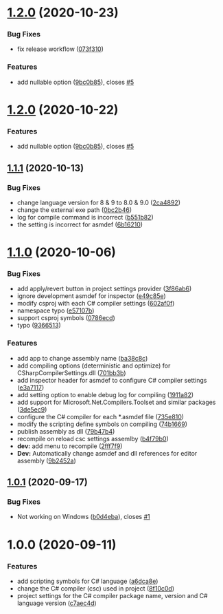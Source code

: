 # [1.2.0](https://github.com/mob-sakai/CSharpCompilerSettingsForUnity/compare/1.1.1...1.2.0) (2020-10-23)


### Bug Fixes

* fix release workflow ([073f310](https://github.com/mob-sakai/CSharpCompilerSettingsForUnity/commit/073f310220eadf3343b51f9849e1807330867e36))


### Features

* add nullable option ([9bc0b85](https://github.com/mob-sakai/CSharpCompilerSettingsForUnity/commit/9bc0b858e27dfb6da561404336389064a35c2cf8)), closes [#5](https://github.com/mob-sakai/CSharpCompilerSettingsForUnity/issues/5)

# [1.2.0](https://github.com/mob-sakai/CSharpCompilerSettingsForUnity/compare/1.1.1...1.2.0) (2020-10-22)


### Features

* add nullable option ([9bc0b85](https://github.com/mob-sakai/CSharpCompilerSettingsForUnity/commit/9bc0b858e27dfb6da561404336389064a35c2cf8)), closes [#5](https://github.com/mob-sakai/CSharpCompilerSettingsForUnity/issues/5)

## [1.1.1](https://github.com/mob-sakai/CSharpCompilerSettingsForUnity/compare/v1.1.0...v1.1.1) (2020-10-13)


### Bug Fixes

* change language version for 8 & 9 to 8.0 & 9.0 ([2ca4892](https://github.com/mob-sakai/CSharpCompilerSettingsForUnity/commit/2ca48927cfcbacd4ac26e38148893334fc008171))
* change the external exe path ([0bc2b46](https://github.com/mob-sakai/CSharpCompilerSettingsForUnity/commit/0bc2b46777fd758a569aa2c339c77a87fff5c955))
* log for compile command is incorrect ([b551b82](https://github.com/mob-sakai/CSharpCompilerSettingsForUnity/commit/b551b82743e0b759a07f218c6d28ef9917dc2ed9))
* the setting is incorrect for asmdef ([6b16210](https://github.com/mob-sakai/CSharpCompilerSettingsForUnity/commit/6b1621042b55cbe6a82138b29b029b1647cc79f7))

# [1.1.0](https://github.com/mob-sakai/CSharpCompilerSettingsForUnity/compare/v1.0.1...v1.1.0) (2020-10-06)


### Bug Fixes

* add apply/revert button in project settings provider ([3f86ab6](https://github.com/mob-sakai/CSharpCompilerSettingsForUnity/commit/3f86ab6eb4fe3a342def7413929e13175bc0b016))
* ignore development asmdef for inspector ([e49c85e](https://github.com/mob-sakai/CSharpCompilerSettingsForUnity/commit/e49c85e36a08a5627ff340e8ee767014ec908704))
* modify csproj with each C# compiler settings ([602af0f](https://github.com/mob-sakai/CSharpCompilerSettingsForUnity/commit/602af0fe8b157b26decc261d3eee1c07b06e28ce))
* namespace typo ([e57107b](https://github.com/mob-sakai/CSharpCompilerSettingsForUnity/commit/e57107b5b2b37453d121f0fb49fde593b773a3ef))
* support csproj symbols ([0786ecd](https://github.com/mob-sakai/CSharpCompilerSettingsForUnity/commit/0786ecdd009f96131dda00efaeaabfced41087f8))
* typo ([9366513](https://github.com/mob-sakai/CSharpCompilerSettingsForUnity/commit/9366513dd68c340ca870d66284d778cf62d829f0))


### Features

* add app to change assembly name ([ba38c8c](https://github.com/mob-sakai/CSharpCompilerSettingsForUnity/commit/ba38c8ceb625d6b972ef5b5552c9ad716b12249e))
* add compiling options (deterministic and optimize) for CSharpCompilerSettings.dll ([701bb3b](https://github.com/mob-sakai/CSharpCompilerSettingsForUnity/commit/701bb3b73b19eb115588e76fb70bc48f9124ff41))
* add inspector header for asmdef to configure C# compiler settings ([e3a7117](https://github.com/mob-sakai/CSharpCompilerSettingsForUnity/commit/e3a711711df1e964a9f18a336b4a001a6afcb015))
* add setting option to enable debug log for compiling ([1911a82](https://github.com/mob-sakai/CSharpCompilerSettingsForUnity/commit/1911a82a8a7559987d902d4017436f86b944f528))
* add support for Microsoft.Net.Compilers.Toolset and similar packages ([3de5ec9](https://github.com/mob-sakai/CSharpCompilerSettingsForUnity/commit/3de5ec94b002764d42af1b57d135fdaf7a484156))
* configure the C# compiler for each *.asmdef file ([735e810](https://github.com/mob-sakai/CSharpCompilerSettingsForUnity/commit/735e810bc99d7659f0c1f9ccab2a004f20795f55))
* modify the scripting define symbols on compiling ([74b1669](https://github.com/mob-sakai/CSharpCompilerSettingsForUnity/commit/74b1669c4f6d425665e0ad72bea8bdfd65c9e139))
* publish assembly as dll ([79b47b4](https://github.com/mob-sakai/CSharpCompilerSettingsForUnity/commit/79b47b4abcc8d7c6a33df7fad82d09391ada77cb))
* recompile on reload csc settings assemlby ([b4f79b0](https://github.com/mob-sakai/CSharpCompilerSettingsForUnity/commit/b4f79b02e5b09638deefa4c9ef516751a782ad08))
* **dev:** add menu to recompile ([2fff7f9](https://github.com/mob-sakai/CSharpCompilerSettingsForUnity/commit/2fff7f9b6deb97395d3899af7ae0f704cf742d1b))
* **Dev:** Automatically change asmdef and dll references for editor assembly ([9b2452a](https://github.com/mob-sakai/CSharpCompilerSettingsForUnity/commit/9b2452a7626e62a024f6a3ecb4a52995d4dc0e3b))

## [1.0.1](https://github.com/mob-sakai/CSharpCompilerSettingsForUnity/compare/v1.0.0...v1.0.1) (2020-09-17)


### Bug Fixes

* Not working on Windows ([b0d4eba](https://github.com/mob-sakai/CSharpCompilerSettingsForUnity/commit/b0d4ebacf6d940b14aecf6d79ef7fdb4ebddcaa3)), closes [#1](https://github.com/mob-sakai/CSharpCompilerSettingsForUnity/issues/1)

# 1.0.0 (2020-09-11)


### Features

* add scripting symbols for C# language ([a6dca8e](https://github.com/mob-sakai/CSharpCompilerSettingsForUnity/commit/a6dca8efdfc45debc8878349619f85b18179cd22))
* change the C# compiler (csc) used in project ([8f10c0d](https://github.com/mob-sakai/CSharpCompilerSettingsForUnity/commit/8f10c0d2735a3bcd7fbfb1e72fe8c55caee37e91))
* project settings for the C# compiler package name, version and C# language version ([c7aec4d](https://github.com/mob-sakai/CSharpCompilerSettingsForUnity/commit/c7aec4d6d40c2a85bb53a643509487a6e10e0503))
